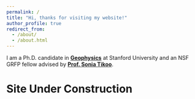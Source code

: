 ```yaml
---
permalink: /
title: "Hi, thanks for visiting my website!"
author_profile: true
redirect_from: 
  - /about/
  - /about.html
---
```


I am a Ph.D. candidate in **[Geophysics](https://geophysics.stanford.edu/)** at Stanford University and an NSF GRFP fellow advised by **[Prof. Sonia Tikoo](https://magnetism.stanford.edu/)**.

Site Under Construction  
======
